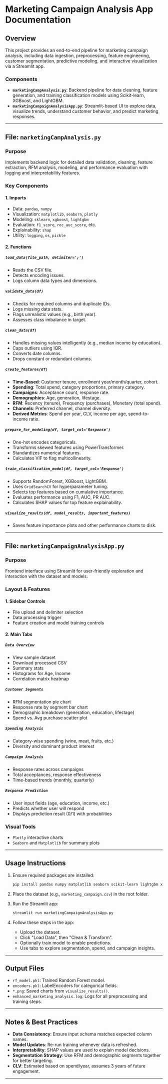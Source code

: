 # Marketing Campaign Analysis App Documentation

## Overview

This project provides an end-to-end pipeline for marketing campaign analysis, including data ingestion, preprocessing, feature engineering, customer segmentation, predictive modeling, and interactive visualization via a Streamlit app.

### Components

* **`marketingCampAnalysis.py`**: Backend pipeline for data cleaning, feature generation, and training classification models using Scikit-learn, XGBoost, and LightGBM.
* **`marketingCampaignAnalysisApp.py`**: Streamlit-based UI to explore data, visualize trends, understand customer behavior, and predict marketing responses.

---

## File: `marketingCampAnalysis.py`

### Purpose

Implements backend logic for detailed data validation, cleaning, feature extraction, RFM analysis, modeling, and performance evaluation with logging and interpretability features.

### Key Components

#### 1. **Imports**

* Data: `pandas`, `numpy`
* Visualization: `matplotlib`, `seaborn`, `plotly`
* Modeling: `sklearn`, `xgboost`, `lightgbm`
* Evaluation: `f1_score`, `roc_auc_score`, etc.
* Explainability: `shap`
* Utility: `logging`, `os`, `pickle`

#### 2. **Functions**

##### `load_data(file_path, delimiter=';')`

* Reads the CSV file.
* Detects encoding issues.
* Logs column data types and dimensions.

##### `validate_data(df)`

* Checks for required columns and duplicate IDs.
* Logs missing data stats.
* Flags unrealistic values (e.g., birth year).
* Assesses class imbalance in target.

##### `clean_data(df)`

* Handles missing values intelligently (e.g., median income by education).
* Caps outliers using IQR.
* Converts date columns.
* Drops constant or redundant columns.

##### `create_features(df)`

* **Time-Based**: Customer tenure, enrollment year/month/quarter, cohort.
* **Spending**: Total spend, category proportions, primary category.
* **Campaigns**: Acceptance count, response rate.
* **Demographics**: Age, generation, lifestage.
* **RFM**: Recency (tenure), Frequency (purchases), Monetary (total spend).
* **Channels**: Preferred channel, channel diversity.
* **Derived Metrics**: Spend per year, CLV, income per age, spend-to-income ratio.

##### `prepare_for_modeling(df, target_col='Response')`

* One-hot encodes categoricals.
* Transforms skewed features using PowerTransformer.
* Standardizes numerical features.
* Calculates VIF to flag multicollinearity.

##### `train_classification_model(df, target_col='Response')`

* Supports RandomForest, XGBoost, LightGBM.
* Uses `GridSearchCV` for hyperparameter tuning.
* Selects top features based on cumulative importance.
* Evaluates performance using F1, AUC, PR AUC.
* Calculates SHAP values for top feature explainability.

##### `visualize_results(df, model_results, important_features)`

* Saves feature importance plots and other performance charts to disk.

---

## File: `marketingCampaignAnalysisApp.py`

### Purpose

Frontend interface using Streamlit for user-friendly exploration and interaction with the dataset and models.

### Layout & Features

#### **1. Sidebar Controls**

* File upload and delimiter selection
* Data processing trigger
* Feature creation and model training controls

#### **2. Main Tabs**

##### `Data Overview`

* View sample dataset
* Download processed CSV
* Summary stats
* Histograms for Age, Income
* Correlation matrix heatmap

##### `Customer Segments`

* RFM segmentation pie chart
* Response rate by segment bar chart
* Demographic breakdown (generation, education, lifestage)
* Spend vs. Avg purchase scatter plot

##### `Spending Analysis`

* Category-wise spending (wine, meat, fruits, etc.)
* Diversity and dominant product interest

##### `Campaign Analysis`

* Response rates across campaigns
* Total acceptances, response effectiveness
* Time-based trends (monthly, quarterly)

##### `Response Prediction`

* User input fields (age, education, income, etc.)
* Predicts whether user will respond
* Displays prediction result (0/1) with probabilities

### Visual Tools

* `Plotly` interactive charts
* `Seaborn` and `Matplotlib` for summary plots

---

## Usage Instructions

1. Ensure required packages are installed:

   ```bash
   pip install pandas numpy matplotlib seaborn scikit-learn lightgbm xgboost shap streamlit
   ```

2. Place the dataset (e.g., `marketing_campaign.csv`) in the root folder.

3. Run the Streamlit app:

   ```bash
   streamlit run marketingCampaignAnalysisApp.py
   ```

4. Follow these steps in the app:

   * Upload the dataset.
   * Click "Load Data", then "Clean & Transform".
   * Optionally train model to enable predictions.
   * Use tabs to explore segmentation, spend, and campaign insights.

---

## Output Files

* `rf_model.pkl`: Trained Random Forest model.
* `encoders.pkl`: LabelEncoders for categorical fields.
* `*.png`: Saved charts from `visualize_results()`.
* `enhanced_marketing_analysis.log`: Logs for all preprocessing and training steps.

---

## Notes & Best Practices

* **Data Consistency**: Ensure input schema matches expected column names.
* **Model Updates**: Re-run training whenever data is refreshed.
* **Interpretability**: SHAP values are used to explain model decisions.
* **Segmentation Strategy**: Use RFM and demographic segments together for better targeting.
* **CLV**: Estimated based on spend/year, assumes 3 years of future engagement.

---

##




